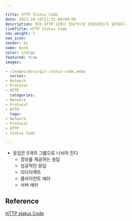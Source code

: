 ```yaml
---

title: HTTP Status Code
date: 2023-10-16T11:52:00+09:00
description: 특정 HTTP 요청이 성공적으로 완료되었는지 알려준다.
linkTitle: HTTP Status Code
nav_weight: 2
nav_icon:
vendor: bs
name: book
color: indigo
featured: true
images:

- /images/docs/git-status-code.webp
  series:
- Network
- Protocol
- HTTP
  categories:
- Network
- Protocol
- HTTP
  tags:
- Network
- Protocol
- HTTP
- Status Code

---
```


- 응답은 5개의 그룹으로 나뉘어 진다
  - 정보를 제공하는 응답
  - 성공적인 응답
  - 리다이렉트
  - 클라이언트 에러
  - 서버 에러

## Reference

[HTTP status Code](https://developer.mozilla.org/ko/docs/Web/HTTP/Status)
